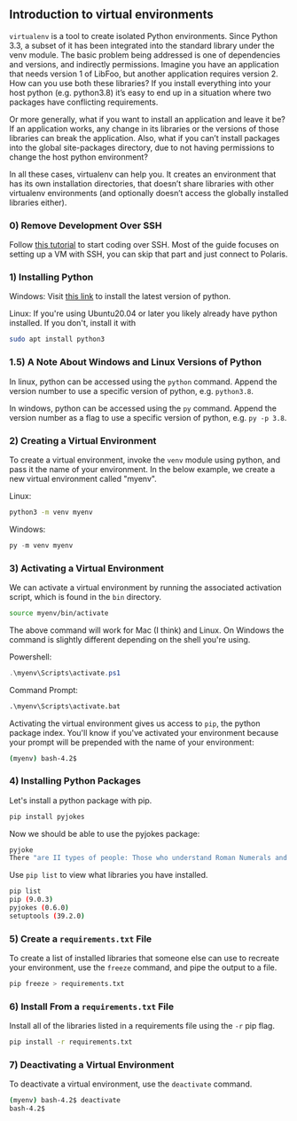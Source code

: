 ## Introduction to virtual environments 

`virtualenv` is a tool to create isolated Python environments. Since Python 3.3, a subset of it has been integrated into the standard library under the venv module. The basic problem being addressed is one of dependencies and versions, and indirectly permissions. Imagine you have an application that needs version 1 of LibFoo, but another application requires version 2. How can you use both these libraries? If you install everything into your host python (e.g. python3.8) it’s easy to end up in a situation where two packages have conflicting requirements.

Or more generally, what if you want to install an application and leave it be? If an application works, any change in its libraries or the versions of those libraries can break the application. Also, what if you can’t install packages into the global site-packages directory, due to not having permissions to change the host python environment?

In all these cases, virtualenv can help you. It creates an environment that has its own installation directories, that doesn’t share libraries with other virtualenv environments (and optionally doesn’t access the globally installed libraries either).

### 0) Remove Development Over SSH

Follow [this tutorial](https://code.visualstudio.com/docs/remote/ssh-tutorial) to start coding over SSH. Most of the guide focuses on setting up a VM with SSH, you can skip that part and just connect to Polaris.

### 1) Installing Python

Windows: Visit [this link](https://www.python.org/) to install the latest version of python. 

Linux: If you're using Ubuntu20.04 or later you likely already have python installed. If you don't, install it with
```bash
sudo apt install python3
```

### 1.5) A Note About Windows and Linux Versions of Python

In linux, python can be accessed using the `python` command. Append the version number to use a specific version of python, e.g. `python3.8`.

In windows, python can be accessed using the `py` command. Append the version number as a flag to use a specific version of python, e.g. `py -p 3.8`.

### 2) Creating a Virtual Environment

To create a virtual environment, invoke the `venv` module using python, and pass it the name of your environment. In the below example, we create a new virtual environment called "myenv".

Linux:
```bash
python3 -m venv myenv
```

Windows: 
```powershell
py -m venv myenv
```

### 3) Activating a Virtual Environment

We can activate a virtual environment by running the associated activation script, which is found in the `bin` directory. 

```bash
source myenv/bin/activate
```

The above command will work for Mac (I think) and Linux. On Windows the command is slightly different depending on the shell you're using. 

Powershell: 
```powershell
.\myenv\Scripts\activate.ps1
```

Command Prompt: 
```cmd
.\myenv\Scripts\activate.bat
```

Activating the virtual environment gives us access to `pip`, the python package index. You'll know if you've activated your environment because your prompt will be prepended with the name of your environment: 

```bash
(myenv) bash-4.2$
```

### 4) Installing Python Packages

Let's install a python package with pip. 

```bash
pip install pyjokes
```

Now we should be able to use the pyjokes package:
```bash
pyjoke
There "are II types of people: Those who understand Roman Numerals and those who don't."
```

Use `pip list` to view what libraries you have installed.

```bash
pip list
pip (9.0.3)
pyjokes (0.6.0)
setuptools (39.2.0)
```

### 5) Create a `requirements.txt` File

To create a list of installed libraries that someone else can use to recreate your environment, use the `freeze` command, and pipe the output to a file. 

```bash
pip freeze > requirements.txt
```

### 6) Install From a `requirements.txt` File

Install all of the libraries listed in a requirements file using the `-r` pip flag. 

```bash
pip install -r requirements.txt
```

### 7) Deactivating a Virtual Environment

To deactivate a virtual environment, use the `deactivate` command.

```bash
(myenv) bash-4.2$ deactivate
bash-4.2$
```
